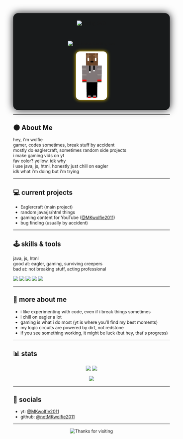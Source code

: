 <!--
  Wolfie's modern, dark-theme, Eaglercraft & gaming profile
  - Eaglercraft & gaming content
  - Yellow is cool
  - Style: dark BG, colorful badges, real talk
-->

<!-- Custom dark background for profile README (works on GitHub profile page) -->
<div align="center" style="background: #181A1B; border-radius: 16px; padding: 24px 0 16px 0; box-shadow: 0 0 24px #101013;">
  
  <img src="https://readme-typing-svg.herokuapp.com?font=Fira+Code&size=28&pause=1000&color=FFD600&center=true&vCenter=true&width=700&lines=%F0%9F%92%BB+Wolfie's+GitHub+Base;idk+what+i'm+doing+but+im+trying;Eaglercraft+%2B+gaming+%2B+chaos" alt="Typing SVG" />
  
  <br><br>
  <img src="https://media.giphy.com/media/JIX9t2j0ZTN9S/giphy.gif" width="140" alt="confused coding cat" />
  <br><br>
  <img src="https://raw.githubusercontent.com/notMKwolfie2011/notMKwolfie2011/main/skin.png" width="100" alt="Wolfie's Minecraft Skin" style="border-radius:12px;box-shadow:0 0 12px #FFD600;">
  
</div>

---

## 🌑 About Me

hey, i'm wolfie  
gamer, codes sometimes, break stuff by accident  
mostly do eaglercraft, sometimes random side projects  
i make gaming vids on yt  
fav color? yellow. idk why  
i use java, js, html, honestly just chill on eagler  
idk what i'm doing but i'm trying

---

## 💻 current projects

- Eaglercraft (main project)
- random java/js/html things
- gaming content for YouTube ([@MKwolfie2011](https://youtube.com/@MKwolfie2011))
- bug finding (usually by accident)

---

## 🕹️ skills & tools

java, js, html  
good at: eagler, gaming, surviving creepers  
bad at: not breaking stuff, acting professional

<p>
  <img src="https://img.shields.io/badge/Eaglercraft-FFD600?style=for-the-badge&logo=minecraft&logoColor=black" />
  <img src="https://img.shields.io/badge/Minecraft-23A037?style=for-the-badge&logo=minecraft&logoColor=white" />
  <img src="https://img.shields.io/badge/Replit-FFD600?style=for-the-badge&logo=replit&logoColor=black" />
  <img src="https://img.shields.io/badge/VS_Code-007ACC?style=for-the-badge&logo=visualstudiocode&logoColor=white" />
  <img src="https://img.shields.io/badge/GitHub-000000?style=for-the-badge&logo=github&logoColor=white" />
</p>

---

## 📝 more about me

- i like experimenting with code, even if i break things sometimes
- i chill on eagler a lot
- gaming is what i do most (yt is where you’ll find my best moments)
- my logic circuits are powered by dirt, not redstone
- if you see something working, it might be luck (but hey, that's progress)

---

## 📊 stats

<p align="center">
  <img src="https://github-readme-stats.vercel.app/api?username=notMKwolfie2011&show_icons=true&theme=tokyonight&icon_color=FFD600&title_color=FFD600&hide_title=true&hide_border=true&count_private=true&custom_title=Wolfie%27s%20Stats" width="410" />
  <img src="https://github-readme-stats.vercel.app/api/top-langs/?username=notMKwolfie2011&layout=compact&theme=tokyonight&hide_border=true" width="320" />
</p>

<p align="center">
  <img src="https://github-readme-stats.vercel.app/api?username=notMKwolfie2011&show_icons=false&count_private=true&hide=stars,commits,prs,issues,contribs&custom_title=Repositories&theme=tokyonight&hide_border=true" width="220" />
</p>

---

## 🔗 socials

- yt: [@MKwolfie2011](https://youtube.com/@MKwolfie2011)
- github: [@notMKwolfie2011](https://github.com/notMKwolfie2011)

---

<p align="center">
  <img src="https://readme-typing-svg.herokuapp.com?font=Fira+Code&size=22&duration=2000&pause=1000&color=FFD600&center=true&vCenter=true&width=700&lines=thanks+for+scrolling;may+your+fps+be+high+and+your+code+not+crash" alt="Thanks for visiting" />
</p>
